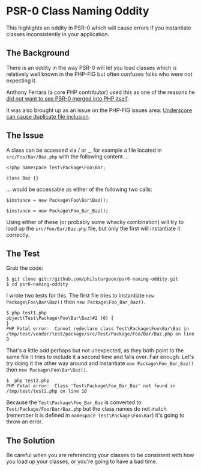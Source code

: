 # PSR-0 Class Naming Oddity

This highlights an oddity in PSR-0 which will cause errors if you instantiate classes inconsistently in your application.

## The Background

There is an oddity in the way PSR-0 will let you load classes which is relatively well 
known in the PHP-FIG but often confuses folks who were not expecting it.

Anthony Ferrara (a core PHP contributor) used this as one of the reasons he [did not want 
to see PSR-0 merged into PHP itself](http://blog.ircmaxell.com/2011/11/on-psr-0-being-included-in-phps-core.html).

It was also brought up as an issue on the PHP-FIG issues area: [Underscore can cause duplicate file inclusion](https://github.com/php-fig/fig-standards/issues/83). 

## The Issue

A class can be accessed via / or _, for example a file located in `src/Foo/Bar/Baz.php`
with the following content...:

    <?php namespace Test\Package\Foo\Bar;

	class Baz {}

... would be accessable as either of the following two calls:

	$instance = new Package\Foo\Bar\Baz();

	$instance = new Package\Foo_Bar_Baz();

Using either of these (or probably some whacky combination) will try to load up the `src/Foo/Bar/Baz.php` file, but only the first will instantiate it correctly.

## The Test

Grab the code:

	$ git clone git://github.com/philsturgeon/psr0-naming-oddity.git
	$ cd psr0-naming-oddity

I wrote two tests for this. The first file tries to instantiate 
`new Package\Foo\Bar\Baz()` then `new Package\Foo_Bar_Baz()`. 

	$ php test1.php
	object(Test\Package\Foo\Bar\Baz)#2 (0) {
	}
	PHP Fatal error:  Cannot redeclare class Test\Package\Foo\Bar\Baz in /tmp/test/vendor/test/package/src/Test/Package/Foo/Bar/Baz.php on line 3

That's a little odd perhaps but not unexpected, as they both point to the same file it tries 
to include it a second time and falls over. Fair enough. Let's try doing it the other way 
around and instantiate `new Package\Foo_Bar_Baz()` then `new Package\Foo\Bar\Baz()`.

	$  php test2.php
	PHP Fatal error:  Class 'Test\Package\Foo_Bar_Baz' not found in /tmp/test/test2.php on line 10

Because the `Test\Package\Foo_Bar_Baz` is converted to `Test/Package/Foo/Bar/Baz.php` but 
the class names do not match (remember it is defined in `namespace Test\Package\Foo\Bar`) 
it's going to throw an error.

## The Solution

Be careful when you are referencing your classes to be consistent with how you load up your classes, or you're going to have a bad time.